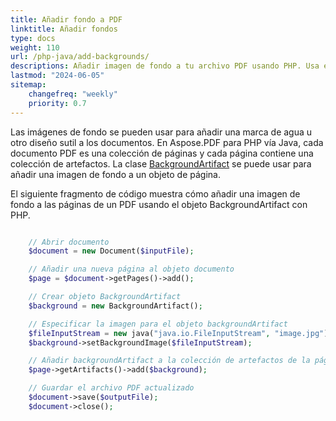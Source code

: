 ```yaml
---
title: Añadir fondo a PDF 
linktitle: Añadir fondos
type: docs
weight: 110
url: /php-java/add-backgrounds/
descriptions: Añadir imagen de fondo a tu archivo PDF usando PHP. Usa el objeto BackgroundArtifact.
lastmod: "2024-06-05"
sitemap:
    changefreq: "weekly"
    priority: 0.7
---
```


Las imágenes de fondo se pueden usar para añadir una marca de agua u otro diseño sutil a los documentos. En Aspose.PDF para PHP vía Java, cada documento PDF es una colección de páginas y cada página contiene una colección de artefactos. La clase [BackgroundArtifact](https://reference.aspose.com/pdf/java/com.aspose.pdf/BackgroundArtifact) se puede usar para añadir una imagen de fondo a un objeto de página.

El siguiente fragmento de código muestra cómo añadir una imagen de fondo a las páginas de un PDF usando el objeto BackgroundArtifact con PHP.

```php

    // Abrir documento
    $document = new Document($inputFile);

    // Añadir una nueva página al objeto documento
    $page = $document->getPages()->add();

    // Crear objeto BackgroundArtifact    
    $background = new BackgroundArtifact();

    // Especificar la imagen para el objeto backgroundArtifact
    $fileInputStream = new java("java.io.FileInputStream", "image.jpg");
    $background->setBackgroundImage($fileInputStream);

    // Añadir backgroundArtifact a la colección de artefactos de la página
    $page->getArtifacts()->add($background);

    // Guardar el archivo PDF actualizado
    $document->save($outputFile);
    $document->close();
```